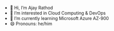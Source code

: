 - 👋 Hi, I’m Ajay Rathod
- 👀 I’m interested in Cloud Computing & DevOps
- 🌱 I’m currently learning Microsoft Azure AZ-900
- 😄 Pronouns: he/him
<!--- - 📫 How to reach me ... --->


<!---
ajayrathod0801/ajayrathod0801 is a ✨ special ✨ repository because its `README.md` (this file) appears on your GitHub profile.
You can click the Preview link to take a look at your changes.
--->
